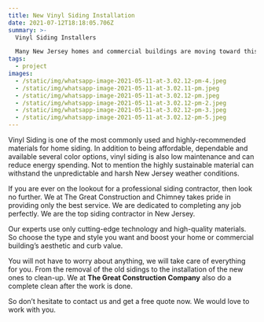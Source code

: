 ```yaml
---
title: New Vinyl Siding Installation
date: 2021-07-12T18:18:05.706Z
summary: >-
  Vinyl Siding Installers

  Many New Jersey homes and commercial buildings are moving toward this highly-requested material. If you’re looking for vinyl siding replacement, The Great Construction Company is a professional contractor in the area with years of experience installing vinyl siding. 
tags:
  - project
images:
  - /static/img/whatsapp-image-2021-05-11-at-3.02.12-pm-4.jpeg
  - /static/img/whatsapp-image-2021-05-11-at-3.02.11-pm.jpeg
  - /static/img/whatsapp-image-2021-05-11-at-3.02.12-pm.jpeg
  - /static/img/whatsapp-image-2021-05-11-at-3.02.12-pm-2.jpeg
  - /static/img/whatsapp-image-2021-05-11-at-3.02.12-pm-3.jpeg
  - /static/img/whatsapp-image-2021-05-11-at-3.02.12-pm-5.jpeg
---
```

Vinyl Siding is one of the most commonly used and highly-recommended materials for home siding. In addition to being affordable, dependable and available several color options, vinyl siding is also low maintenance and can reduce energy spending. Not to mention the highly sustainable material can withstand the unpredictable and harsh New Jersey  weather conditions.

If you are ever on the lookout for a professional siding contractor, then look no further. We at The Great Construction and Chimney takes pride in providing only the best service. We are dedicated to completing any job perfectly. We are the top siding contractor in New Jersey.

Our experts use only cutting-edge technology and high-quality materials. So choose the type and style you want and boost your home or commercial building’s aesthetic and curb value.

You will not have to worry about anything, we will take care of everything for you. From the removal of the old sidings to the installation of the new ones to clean-up. We at **The Great Construction Company** also do a complete clean after the work is done.

So don’t hesitate to contact us and get a free quote now. We would love to work with you.